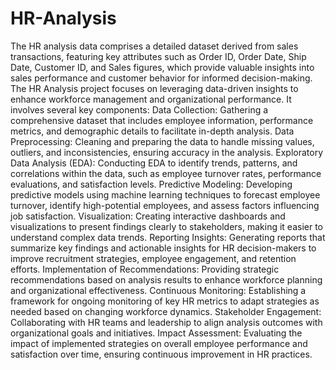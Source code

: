 # HR-Analysis
The HR analysis data comprises a detailed dataset derived from sales transactions, featuring key attributes such as Order ID, Order Date, Ship Date, Customer ID, and Sales figures, which provide valuable insights into sales performance and customer behavior for informed decision-making.
The HR Analysis project focuses on leveraging data-driven insights to enhance workforce management and organizational performance. It involves several key components:
Data Collection: Gathering a comprehensive dataset that includes employee information, performance metrics, and demographic details to facilitate in-depth analysis.
Data Preprocessing: Cleaning and preparing the data to handle missing values, outliers, and inconsistencies, ensuring accuracy in the analysis.
Exploratory Data Analysis (EDA): Conducting EDA to identify trends, patterns, and correlations within the data, such as employee turnover rates, performance evaluations, and satisfaction levels.
Predictive Modeling: Developing predictive models using machine learning techniques to forecast employee turnover, identify high-potential employees, and assess factors influencing job satisfaction.
Visualization: Creating interactive dashboards and visualizations to present findings clearly to stakeholders, making it easier to understand complex data trends.
Reporting Insights: Generating reports that summarize key findings and actionable insights for HR decision-makers to improve recruitment strategies, employee engagement, and retention efforts.
Implementation of Recommendations: Providing strategic recommendations based on analysis results to enhance workforce planning and organizational effectiveness.
Continuous Monitoring: Establishing a framework for ongoing monitoring of key HR metrics to adapt strategies as needed based on changing workforce dynamics.
Stakeholder Engagement: Collaborating with HR teams and leadership to align analysis outcomes with organizational goals and initiatives.
Impact Assessment: Evaluating the impact of implemented strategies on overall employee performance and satisfaction over time, ensuring continuous improvement in HR practices.

